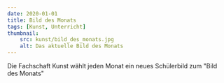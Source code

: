 ```yaml
---
date: 2020-01-01
title: Bild des Monats
tags: [Kunst, Unterricht]
thumbnail:
    src: kunst/bild_des_monats.jpg
    alt: Das aktuelle Bild des Monats
---
```

<p>Die Fachschaft Kunst wählt jeden Monat ein neues Schülerbild zum "Bild des Monats"</p>
<gallery images="/images/kunst/bild_des_monats/april23_max_werner.jpg,/images/kunst/bild_des_monats/april23_raya_dobreva.jpg,/images/kunst/bild_des_monats/november_23_benjamin_grohmann.jpg,/images/kunst/bild_des_monats/november23_anne_gruenberg.jpg,/images/kunst/bild_des_monats/dezember23.jpg,/images/kunst/bild_des_monats/dezember23_2.jpg"></gallery>
